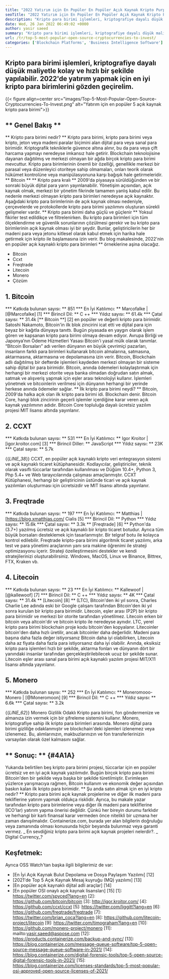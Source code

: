 ```yaml
---
title: "2022 Yatırım için En Popüler En Popüler Açık Kaynak Kripto Purpuzları" 
seoTitle: "2022 Yatırım için En Popüler En Popüler Açık Kaynak Kripto Purpuzları" 
description: "Kripto para birimi işlemleri, kriptografiye dayalı düşük maliyetle kolay ve hızlı bir şekilde yapılabilir. 2022'ye yatırım yapmak için en iyi kripto para birimlerini gözden geçirelim." 
date: Wed, 26 Jan 2022 06:49:02 +0000
author: yasir saeed
summary: "Kripto para birimi işlemleri, kriptografiye dayalı düşük maliyetle kolay ve hızlı bir şekilde yapılabilir. 2022'ye yatırım yapmak için en iyi kripto para birimlerini gözden geçirelim." 
url: /tr/top-5-most-popular-open-source-cryptocurrencies-to-invest/
categories: ['Blockchain Platforms', 'Business Intelligence Software']
---
```


## Kripto para birimi işlemleri, kriptografiye dayalı düşük maliyetle kolay ve hızlı bir şekilde yapılabilir. 2022'de yatırım yapmak için en iyi kripto para birimlerini gözden geçirelim.

{{< figure align=center src="images/Top-5-Most-Popular-Open-Source-Cryptocurrencies-To-Invest.png" alt="Yatırım için en popüler 5 açık kaynak kripto para birimi">}}


## ** Genel Bakış **
** Kripto para birimi nedir? ** Kripto para birimi, kripto para birimi veya kripto, jeton veya madeni paralar biçimini alan dijital para veya sanal para birimidir. Kriptografik tekniklerle güvence altına alınır, bu da para veya çift harcama yapmayı neredeyse imkansız hale getirir. Blockchain teknolojisine dayanan dağıtılmış ve merkezi olmayan bir ağda birçok kripto para birimi mevcuttur. Kripto para birimlerinin önemli bir özelliği, genellikle merkezi bir parasal veya düzenleyici otoriteye sahip olmamaları, onları teorik olarak hükümet kontrolüne veya manipülasyonuna karşı bağışık hale getirmeleridir.
** Bitcoin ** ** Kripto para kralı ** 2009'da piyasaya sürüldüğünden ve bir sonraki büyük dijital para yarın yayınlanabilir. Yönetişim açısından, açık kaynak olmak, merkezi bir yönetim fikrinde tamamen yanlış kabul edilir. Bu nedenle merkezi olmayan kripto para birimleri neredeyse açık kaynaktır.
Aşağıdaki kripto para birimlerinin de açık kaynak olması nedeniyle, çerçevelerde ve protokollerde kripto para birimi yazılımını oluşturan sürekli gelişmeler vardır. ** Kripto para birimi daha güçlü ve güçlenir ** Yoksul fikirler test edildikçe ve filtrelenirken. Bu kripto para birimleri için tüm ölçeklendirme ve güvenlik sorunlarının çözülmesi gerekir ve bu kripto para birimlerinin açık kaynak olması iyi bir şeydir. Bunlar, geliştiricilerin her bir madeni para veya jetonu kitlesel olarak kabul etmek için harika hale getirmek için kripto ile başlamasına izin verir.
Bu blog makalesinde, 2022'nin en popüler açık kaynaklı kripto para birimleri ** örneklerine aşina olacağız.
  * Bitcoin
  * Ccxt
  * Freqtrade
  * Litecoin
  * Monero
  * Çözüm

## 1. Bitcoin
  *** Katkıda bulunan sayısı: ** 851
  *** En İyi Katılımcı: ** Marcofalke | [@Marcofalke] [1]
  *** Birincil Dil: ** C ++
  *** Yıldız sayısı: ** 61.4k
  *** Çatal sayısı: ** 31.4k
[** Bitcoin **] [2] en popüler ve değerli kripto para birimidir. Satoshi Nakamoto, Bitcoin'in ilk blok zincirini icat etti ve dijital para için beyaz bir kağıtla dünyaya tanıttı. Bugün piyasada en yaygın olarak işlem gören ve kapsanan kripto para birimi olmaya devam ediyor. Avrupa Birliği ve Japonya’nın Ödeme Hizmetleri Yasası Bitcoin'i yasal mülk olarak tanımlar. “Bitcoin Borsaları” adı verilen dünyanın en büyük çevrimiçi pazarları, insanların farklı para birimleri kullanarak bitcoin almalarına, satmasına, aktarmasına, aktarmasına ve depolamasına izin verir.
Bitcoin, Blockchain adlı dağıtılmış bir defterde işlemleri kaydeden merkezi olmayan bir sisteme sahip dijital bir para birimidir. Bitcoin, anında ödemeleri kolaylaştırmak için herhangi bir merkezi otorite veya banka olmadan doğrudan satın almak, satmak ve alışveriş yapmak için eşler arası teknolojiyi kullanır. İşlemleri yönetmek ve bitcoinlerin verilmesi için dünyanın herhangi bir yerinde herkese anında ödemeler sağlar.
** İlk kripto para birimi neydi? ** Bitcoin, 2009'da halka açık olan ilk kripto para birimi idi. Blockchain denir. Bitcoin Core, hangi blok zincirinin geçerli işlemler içerdiğine karar veren açık kaynak yazılımının adıdır. Bitcoin Core topluluğa dayalı ücretsiz yazılım projesi MIT lisansı altında yayınlanır.

## 2. CCXT
  *** Katkıda bulunan sayısı: ** 531
  *** En İyi Katılımcı: ** Igor Kroitor | [igor.kroitor.com] [3]
  *** Birincil Diller: ** JavaScript
  *** Yıldız sayısı: ** 23K
  *** Çatal sayısı: ** 5.7k

{{_LINE_38_}}
CCXT, en popüler açık kaynaklı kripto veri entegrasyon sistemi ve açık kaynaklı ticaret kütüphanesidir. Kodlayıcılar, geliştiriciler, teknik olarak vasıflı tüccarlar tarafından kullanılması ve Düğüm 10.4+, Python 3, Php 5.4+ ve Web tarayıcılarında çalışması amaçlanmıştır. CCXT Kütüphanesi, herhangi bir geliştiricinin üstünde ticari ve açık kaynak yazılımları oluşturması için ücretsizdir ve MIT lisansı altında yayınlanır.

## 3. Freqtrade
  *** Katkıda bulunan sayısı: ** 197
  *** En İyi Katılımcı: ** Matthias | [https://blog.xmatthias.com/ Cialis [5]
  *** Birincil Dil: ** Python
  *** Yıldız sayısı: ** 15.6k
  *** Çatal sayısı: ** 3.3k
** [Freqtrade] [6] ** Python'da (3.7+) yazılmış ücretsiz ve açık kaynaklı bir kripto ticaret botudur. Ayrıca tüm büyük borsaları desteklemek için tasarlanmıştır. Bir telgraf botu ile kolayca kontrol edilebilir.
Freqtrade kripto-para birimi algoritmik ticaret yazılımı, arka test ve para yönetimi araçlarının yanı sıra makine öğrenimi ile strateji optimizasyonu içerir. Strateji özelleştirmesini destekler ve kendi stratejilerinizi oluşturabilirsiniz. Windows, MacOS, Linux ve Binance, Bittrex, FTX, Kraken vb.

## 4. Litecoin
  *** Katkıda bulunan sayısı: ** 23
  *** En İyi Katılımcı: ** Kallewoof | [@kallewoof] [7]
  *** Birincil Dil: ** C ++
  *** Yıldız sayısı: ** 4K
  *** Çatal sayısı: ** 31.4k
** [Litecoin] [8] ** (LTC), Bitcoin'den iki yıl sonra, Charles Charlie Lee adında eski bir Google çalışanı tarafından Bitcoin'den iki yıl sonra kurulan bir kripto para birimidir. Litecoin, eşler arası (P2P) bir kripto para birimidir ve merkezi bir otorite tarafından yönetilmez. Litecoin erken bir bitcoin veya altcoin'dir ve bitcoin kripto ile neredeyse aynıdır. LTC, yerel kripto para birimi blockchain proje kodu bitcoin'den kopyalanır.
Litecoinler bitcoin'den daha hızlı üretilir, ancak bitcoinler daha değerlidir. Madeni para başına daha fazla değer istiyorsanız Bitcoin daha iyi olabilirken, Litecoin daha az fiyata daha fazla para istiyorsanız daha iyi olabilir. Anında, eksiksiz kripto para işlemleri hızlı bir şekilde, aktarma fonları ve dünyanın dört bir yanındaki insanlar tarafından gerçekleştirilebilecek ucuz bir şekilde sunar. Litecoin eşler arası sanal para birimi açık kaynaklı yazılım projesi MIT/X11 lisansı altında yayınlanır.

## 5. Monero
  *** Katkıda bulunan sayısı: ** 252
  *** En İyi Katılımcı: ** Moneromooo-Monero | [@Moneromoon] [9]
  *** Birincil Dil: ** C ++
  *** Yıldız sayısı: ** 6.6k
  *** Çatal sayısı: ** 3.2k

{{_LINE_62_}}
Monero Gizlilik Odaklı Kripto para birimi, fon göndermenize ve almanıza izin vermek için bir şifreleme sistemini kullanır. Monero, kriptografiye sahip ilk kripto para birimleri arasında. Monero dijital para birimi gizliliğe odaklanmıştır ve blockchain'deki işlemleri izlenemez veya izlenemez. Bu, alımlarınızın, makbuzlarınızın ve fon transferlerinizin varsayılan olarak özel kalmasını sağlar.

## ** Sonuç: ** {#4A1A}
Yukarıda belirtilen beş kripto para birimi projesi, tüccarlar için en popüler ücretsiz ve en iyi açık kaynak yazılımıdır. Bugün birçok kripto para birimi Bitcoin'den bir şekilde veya başka bir şekilde türetilmiştir. Evrimleşen yüzlerce yarışmacıya rağmen, Bitcoin kullanım ve ekonomik değer açısından baskın kalan ilk kripto para birimidir.
** Şu ​​anda satın almak için en iyi kripto nedir? ** Kripto para birimi açık kaynak projelerine ve diğer ilk madeni para tekliflerine yatırım yapmak oldukça risklidir. Ayrıca, bu makale yazar tarafından kripto para birimlerine veya diğer ilk madeni para tekliflerine (ICO'lar) yatırım yapma önerisi değildir. Çünkü her bireyin durumu farklıdır ve herhangi bir karlı finansal karar vermeden önce nitelikli bir uzmana her zaman danışılmalıdır. Containerize.com, burada yer alan bilgilerin doğruluğu veya zamanında olması konusunda hiçbir beyanda bulunmaz veya garanti vermez.
_ En sevdiğiniz kripto para birimi açık kaynak projeleri nelerdir?. _ Digital Currency_?

## Keşfetmek:
Ayrıca OSS Watch'tan başka ilgili bilgilerimiz de var:
  * [En İyi Açık Kaynak Bulut Depolama ve Dosya Paylaşım Yazılımı] [12]
  * [2021'de Top 5 Açık Kaynak Mesaj kuyruğu (MQ) yazılımı] [13]
  * [En popüler açık kaynaklı dijital adli araçlar] [14]
  * [En popüler OSI onaylı açık kaynak lisansları] [15]
[1]: https://twitter.com/spyced?lang=en
[2]: https://github.com/bitcoin/bitcoin
[3]: http://igor.kroitor.com/
[4]: https://github.com/ccxt/ccxt
[5]: https://twitter.com/liggitt?lang=en
[6]: https://github.com/freqtrade/freqtrade
[7]: https://twitter.com/brian_coca?lang=en
[8]: https://github.com/litecoin-project/litecoin
[9]: https://twitter.com/timograham?lang=en
[10]: https://github.com/monero-project/monero
[11]: mailto:yasir.saeed@aspose.com
[12]: https://products.containerize.com/backup-and-sync/
[13]: https://blog.containerize.com/message-queue-software/top-5-open-source-message-queue-software-in-2021/
[14]: https://blog.containerize.com/digital-forensic-tools/top-5-open-source-digital-forensic-tools-in-2021/
[15]: https://blog.containerize.com/licenses-standards/top-5-most-popular-osi-approved-open-source-licenses-of-2021/
